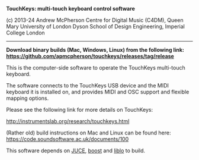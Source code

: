 **TouchKeys: multi-touch keyboard control software**

(c) 2013-24 Andrew McPherson
Centre for Digital Music (C4DM), Queen Mary University of London
Dyson School of Design Engineering, Imperial College London

---

**Download binary builds (Mac, Windows, Linux) from the following link: https://github.com/apmcpherson/touchkeys/releases/tag/release**

This is the computer-side software to operate the TouchKeys multi-touch keyboard.

The software connects to the TouchKeys USB device and the MIDI keyboard it is installed on, and provides MIDI and OSC support and flexible mapping options.

Please see the following link for more details on TouchKeys:

http://instrumentslab.org/research/touchkeys.html

(Rather old) build instructions on Mac and Linux can be found here: https://code.soundsoftware.ac.uk/documents/100

This software depends on [JUCE](https://juce.com), [boost](https://www.boost.org) and [liblo](https://github.com/radarsat1/liblo) to build.